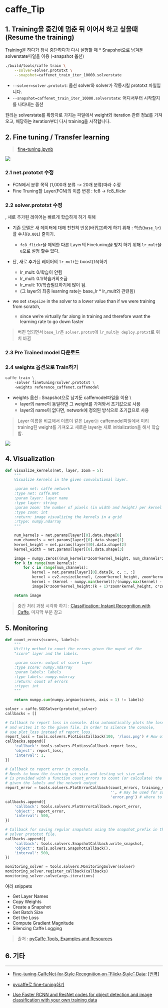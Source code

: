 # caffe_Tip

## 1. Training을 중간에 멈춘 뒤 이어서 하고 싶을때(Resume the training)

Training을 하다가 잠시 중단하다가 다시 실행할 때
    * Snapshot으로 남겨둔 solverstate파일을 이용 \(-snapshot 옵션\)



```bash
./build/tools/caffe train \
    --solver=solver.prototxt \
    --snapshot=caffenet_train_iter_10000.solverstate
```
- `--solver=solver.prototxt`: 옵션 solver와 solver가 작동시킬 prototxt 파일입니다.
- `--snapshot=caffenet_train_iter_10000.solverstate`: 어디서부터 시작할지를 나타내는 옵션 

원리는 solverstate를 확장자로 가지는 파일에서 weight와 iteration 관련 정보를 가져오고, 해당하는 iteration부터 다시 training을 시작합니다.




## 2. Fine tuning / Transfer learning

> [fine-tuning.ipynb](http://nbviewer.jupyter.org/github/BVLC/caffe/blob/tutorial/examples/03-fine-tuning.ipynb)

![](http://i.imgur.com/OXAJisv.png)


### 2.1 net.prototxt  수정 
- FCN에서 분류 목적 (1,000개 분류 -> 20개 분류)따라 수정 
- Fine Truning할 Layer(FCN)의 이름 변경 : fc8 -> fc8_flickr



### 2.2 solver.prototxt 수정
, 새로 추가된 레이어는 빠르게 학습하게 하기 위해

- 기존 모델은 새 데이터에 대해 천천히 반응(바뀌고)하게 하기 위해 : 학습(`base_lr`)률 수치(`0.001`) 줄이기. 
    - `fc8_flickr`을 제외한 다른 Layer의 Finetuning을 방지 하기 위해 `lr_mult`을 `0`으로 설정 할수 있다. 



- 단, 새로 추가된 레이어의 `lr_mult`는 boost(`10`)하기 
    - lr_mult: 0/학습이 안됨
    - lr_mult: 0.1/학습거의조금
    - lr_mult: 10/학습필요하기에 많이 됨. 
    - (그 layer의 최종 learning rate는 base_lr * lr_mult와 관련됨)
    




- we set `stepsize` in the solver to a lower value than if we were training from scratch, 
    - since we’re virtually far along in training and therefore want the learning rate to go down faster

> 버젼 업되면서 `base_lr`은 `solver.protxt`에 `lr_mult`는` deploy.protxt`로 위치 바뀜 


### 2.3 Pre Trained model 다운로드 


### 2.4 weights 옵션으로 Train하기 

```python 
caffe train \
    -solver finetuning/solver.prototxt \
    -weights reference_caffenet.caffemodel
```

* weights 옵션 : Snapshot으로 남겨둔 caffemodel파일을 이용 \
    - layer의 name이 동일하면 그 weight를 가져와서 초기값으로 사용
    - layer의 name이 없다면, network에 정의된 방식으로 초기값으로 사용 

> Layer 이름을 비교해서 이름이 같은 Layer는 caffemodel파일에서 미리 training된 weight를 가져오고 새로운 layer는 새로 initialization을 해서 학습함.




![](http://i.imgur.com/OXAJisv.png)


## 4. Visualization

```python
def visualize_kernels(net, layer, zoom = 5):
    """
    Visualize kernels in the given convolutional layer.

    :param net: caffe network
    :type net: caffe.Net
    :param layer: layer name
    :type layer: string
    :param zoom: the number of pixels (in width and height) per kernel weight
    :type zoom: int
    :return: image visualizing the kernels in a grid
    :rtype: numpy.ndarray
    """

    num_kernels = net.params[layer][0].data.shape[0]
    num_channels = net.params[layer][0].data.shape[1]
    kernel_height = net.params[layer][0].data.shape[2]
    kernel_width = net.params[layer][0].data.shape[3]

    image = numpy.zeros((num_kernels*zoom*kernel_height, num_channels*zoom*kernel_width))
    for k in range(num_kernels):
        for c in range(num_channels):
            kernel = net.params[layer][0].data[k, c, :, :]
            kernel = cv2.resize(kernel, (zoom*kernel_height, zoom*kernel_width), kernel, 0, 0, cv2.INTER_NEAREST)
            kernel = (kernel - numpy.min(kernel))/(numpy.max(kernel) - numpy.min(kernel))
            image[k*zoom*kernel_height:(k + 1)*zoom*kernel_height, c*zoom*kernel_width:(c + 1)*zoom*kernel_width] = kernel

    return image
```

> 중간 처리 과정 시각화 하기 : [Classification: Instant Recognition with Caffe](https://github.com/BVLC/caffe/blob/master/examples/00-classification.ipynb), 마지막 부분 참고 

## 5. Monitoring

```python
def count_errors(scores, labels):
    """
    Utility method to count the errors given the ouput of the
    "score" layer and the labels.

    :param score: output of score layer
    :type score: numpy.ndarray
    :param labels: labels
    :type labels: numpy.ndarray
    :return: count of errors
    :rtype: int
    """

    return numpy.sum(numpy.argmax(scores, axis = 1) != labels) 

solver = caffe.SGDSolver(prototxt_solver)
callbacks = []

# Callback to report loss in console. Also automatically plots the loss
# and writes it to the given file. In order to silence the console,
# use plot_loss instead of report_loss.
report_loss = tools.solvers.PlotLossCallback(100, '/loss.png') # How often to report the loss and where to plot it
callbacks.append({
    'callback': tools.solvers.PlotLossCallback.report_loss,
    'object': report_loss,
    'interval': 1,
})

# Callback to report error in console.
# Needs to know the training set size and testing set size and
# is provided with a function count_errors to count (or calculate) the errors
# given the labels and the network output
report_error = tools.solvers.PlotErrorCallback(count_errors, training_set_size, testing_set_size, 
                                               '', # may be used for saving early stopping models, uninteresting here ... 
                                               'error.png') # where to plot the error
callbacks.append({
    'callback': tools.solvers.PlotErrorCallback.report_error,
    'object': report_error,
    'interval': 500,
})

# Callback for saving regular snapshots using the snapshot_prefix in the
# solver prototxt file.
callbacks.append({
    'callback': tools.solvers.SnapshotCallback.write_snapshot,
    'object': tools.solvers.SnapshotCallback(),
    'interval': 500,
})

monitoring_solver = tools.solvers.MonitoringSolver(solver)
monitoring_solver.register_callback(callbacks)
monitoring_solver.solve(args.iterations)
```

여러 snippets

* Get Layer Names
* Copy Weights
* Create a Snapshot
* Get Batch Size
* Get the Loss
* Compute Gradient Magnitude
* Silencing Caffe Logging

> 출처 : [pyCaffe Tools, Examples and Resources](http://davidstutz.de/pycaffe-tools-examples-and-resources/#deploy)

## 6. 기타

---


- ~~[Fine-tuning CaffeNet for Style Recognition on “Flickr Style” Data](http://caffe.berkeleyvision.org/gathered/examples/finetune_flickr_style.html)~~: [[번역]](http://hamait.tistory.com/520)

- [pycaffe로 fine-tuning하기](http://yochin47.blogspot.com/2016/03/pycaffe-fine-tuning.html)

- [Use Faster RCNN and ResNet codes for object detection and image classification with your own training data](https://realwecan.blogspot.com/2016/11/use-faster-rcnn-and-resnet-codes-for.html)




